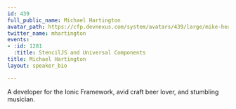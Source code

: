 ```yaml
---
id: 439
full_public_name: Michael Hartington
avatar_path: https://cfp.devnexus.com/system/avatars/439/large/mike-headshot-14.png?1481752576
twitter_name: mhartington
events:
- :id: 1281
  :title: StencilJS and Universal Components
title: Michael Hartington
layout: speaker_bio

---
```

A developer for the Ionic Framework, avid craft beer lover, and stumbling musician. 